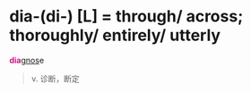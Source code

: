 # dia-(di-) [L] = through/ across; thoroughly/ entirely/ utterly

<b style="color: #C71585;">dia</b>[gnos](_gn_.md)e
> v. 诊断，断定